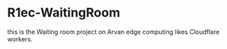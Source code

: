 # R1ec-WaitingRoom
this is the Waiting room project on Arvan edge computing likes Cloudflare workers.
